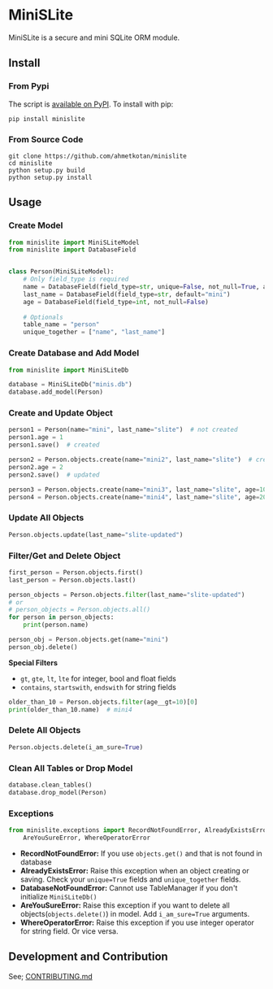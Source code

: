 # MiniSLite
MiniSLite is a secure and mini SQLite ORM module.

## Install

### From Pypi

The script is [available on PyPI](https://pypi.org/project/minislite/). To install with pip:
```
pip install minislite
```


### From Source Code

```
git clone https://github.com/ahmetkotan/minislite
cd minislite
python setup.py build
python setup.py install
```

## Usage

### Create Model

```python
from minislite import MiniSLiteModel
from minislite import DatabaseField


class Person(MiniSLiteModel):
    # Only field_type is required
    name = DatabaseField(field_type=str, unique=False, not_null=True, auto_increment=False)
    last_name = DatabaseField(field_type=str, default="mini")
    age = DatabaseField(field_type=int, not_null=False)
    
    # Optionals
    table_name = "person"
    unique_together = ["name", "last_name"]
```
  
### Create Database and Add Model

```python
from minislite import MiniSLiteDb

database = MiniSLiteDb("minis.db")
database.add_model(Person)
```

### Create and Update Object

```python
person1 = Person(name="mini", last_name="slite")  # not created
person1.age = 1
person1.save()  # created

person2 = Person.objects.create(name="mini2", last_name="slite")  # created
person2.age = 2
person2.save()  # updated

person3 = Person.objects.create(name="mini3", last_name="slite", age=10)  # created
person4 = Person.objects.create(name="mini4", last_name="slite", age=20)  # created
```

### Update All Objects

```python
Person.objects.update(last_name="slite-updated")
```

### Filter/Get and Delete Object

```python
first_person = Person.objects.first()
last_person = Person.objects.last()

person_objects = Person.objects.filter(last_name="slite-updated")
# or
# person_objects = Person.objects.all()
for person in person_objects:
    print(person.name)

person_obj = Person.objects.get(name="mini")
person_obj.delete()
```

**Special Filters**
* ``gt``, ``gte``, ``lt``, ``lte`` for integer, bool and float fields
* ``contains``, ``startswith``, ``endswith`` for string fields

```python
older_than_10 = Person.objects.filter(age__gt=10)[0]
print(older_than_10.name)  # mini4
```


### Delete All Objects

```python
Person.objects.delete(i_am_sure=True)
```

### Clean All Tables or Drop Model

```python
database.clean_tables()
database.drop_model(Person)
```

### Exceptions

```python
from minislite.exceptions import RecordNotFoundError, AlreadyExistsError, DatabaseNotFoundError, \
    AreYouSureError, WhereOperatorError
```

* **RecordNotFoundError:** If you use ``objects.get()`` and that is not found in database
* **AlreadyExistsError:** Raise this exception when an object creating or saving. Check your ``unique=True`` fields and ``unique_together`` fields.
* **DatabaseNotFoundError:** Cannot use TableManager if you don't initialize ``MiniSLiteDb()``
* **AreYouSureError:** Raise this exception if you want to delete all objects(``objects.delete()``) in model. Add ``i_am_sure=True`` arguments.
* **WhereOperatorError:** Raise this exception if you use integer operator for string field. Or vice versa.

## Development and Contribution
See; [CONTRIBUTING.md](CONTRIBUTING.md)
